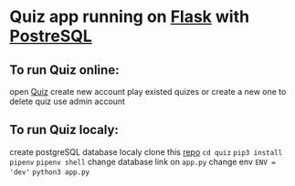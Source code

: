 # Quiz app running on [Flask](https://flask.palletsprojects.com/en/1.1.x/) with [PostreSQL](https://www.postgresql.org)

## To run Quiz online:
open [Quiz](https://kvizo-app.herokuapp.com)
create new account
play existed quizes or create a new one
to delete quiz use admin account

## To run Quiz localy:
create postgreSQL database localy
clone this [repo](https://github.com/mopheadpersona/quiz.git)
`cd quiz`
`pip3 install pipenv`
`pipenv shell`
change database link on `app.py`
change env `ENV = 'dev'`
`python3 app.py`